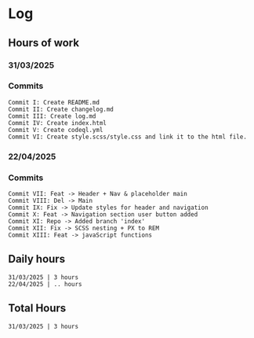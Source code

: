 # Log
## Hours of work
### 31/03/2025
### Commits
```
Commit I: Create README.md
Commit II: Create changelog.md
Commit III: Create log.md
Commit IV: Create index.html
Commit V: Create codeql.yml
Commit VI: Create style.scss/style.css and link it to the html file.
```
### 22/04/2025
### Commits
```
Commit VII: Feat -> Header + Nav & placeholder main
Commit VIII: Del -> Main
Commit IX: Fix -> Update styles for header and navigation
Commit X: Feat -> Navigation section user button added
Commit XI: Repo -> Added branch 'index'
Commit XII: Fix -> SCSS nesting + PX to REM
Commit XIII: Feat -> javaScript functions
```
## Daily hours
```
31/03/2025 | 3 hours
22/04/2025 | .. hours
```
## Total Hours
```
31/03/2025 | 3 hours
```
